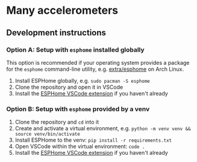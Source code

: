 # Many accelerometers

## Development instructions

### Option A: Setup with `esphome` installed globally

This option is recommended if your operating system provides a package for the `esphome` command-line utility, e.g. [extra/esphome](https://archlinux.org/packages/extra/any/esphome/) on Arch Linux.

1. Install ESPHome globally, e.g. `sudo pacman -S esphome`
2. Clone the repository and open it in VSCode
3. Install the [ESPHome VSCode extension](https://marketplace.visualstudio.com/items?itemName=ESPHome.esphome-vscode) if you haven't already

### Option B: Setup with `esphome` provided by a venv

1. Clone the repository and `cd` into it
2. Create and activate a virtual environment, e.g. `python -m venv venv && source venv/bin/activate`
3. Install ESPHome to the venv: `pip install -r requirements.txt`
4. Open VSCode within the virtual environment: `code .`
5. Install the [ESPHome VSCode extension](https://marketplace.visualstudio.com/items?itemName=ESPHome.esphome-vscode) if you haven't already
